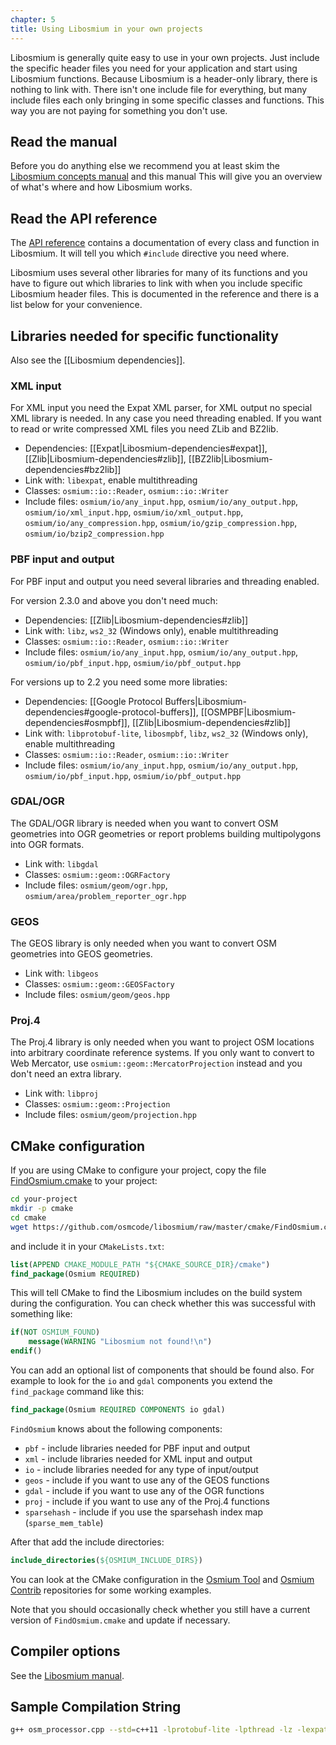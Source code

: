 ```yaml
---
chapter: 5
title: Using Libosmium in your own projects
---
```


Libosmium is generally quite easy to use in your own projects. Just include the
specific header files you need for your application and start using Libosmium
functions. Because Libosmium is a header-only library, there is nothing to link
with. There isn't one include file for everything, but many include files each
only bringing in some specific classes and functions. This way you are not
paying for something you don't use.


## Read the manual

Before you do anything else we recommend you at least skim the [Libosmium
concepts manual](http://docs.osmcode.org/osmium-concepts-manual/) and this
manual This will give you an overview of what's where and how Libosmium works.


## Read the API reference

The [API reference](http://osmcode.org/libosmium/reference/) contains a
documentation of every class and function in Libosmium. It will tell you which
`#include` directive you need where.

Libosmium uses several other libraries for many of its functions and you have
to figure out which libraries to link with when you include specific Libosmium
header files. This is documented in the reference and there is a list below for
your convenience.


## Libraries needed for specific functionality

Also see the [[Libosmium dependencies]].


### XML input

For XML input you need the Expat XML parser, for XML output no special XML library is needed. In any case you need threading enabled. If you want to read or write compressed XML files you need ZLib and BZ2lib.

* Dependencies: [[Expat|Libosmium-dependencies#expat]], [[Zlib|Libosmium-dependencies#zlib]], [[BZ2lib|Libosmium-dependencies#bz2lib]]
* Link with: `libexpat`, enable multithreading
* Classes: `osmium::io::Reader`, `osmium::io::Writer`
* Include files: `osmium/io/any_input.hpp`, `osmium/io/any_output.hpp`, `osmium/io/xml_input.hpp`, `osmium/io/xml_output.hpp`, `osmium/io/any_compression.hpp`, `osmium/io/gzip_compression.hpp`, `osmium/io/bzip2_compression.hpp`

### PBF input and output

For PBF input and output you need several libraries and threading enabled.

For version 2.3.0 and above you don't need much:

* Dependencies: [[Zlib|Libosmium-dependencies#zlib]]
* Link with: `libz`, `ws2_32` (Windows only), enable multithreading
* Classes: `osmium::io::Reader`, `osmium::io::Writer`
* Include files: `osmium/io/any_input.hpp`, `osmium/io/any_output.hpp`, `osmium/io/pbf_input.hpp`, `osmium/io/pbf_output.hpp`

For versions up to 2.2 you need some more libraties:

* Dependencies: [[Google Protocol Buffers|Libosmium-dependencies#google-protocol-buffers]], [[OSMPBF|Libosmium-dependencies#osmpbf]], [[Zlib|Libosmium-dependencies#zlib]]
* Link with: `libprotobuf-lite`, `libosmpbf`, `libz`, `ws2_32` (Windows only), enable multithreading
* Classes: `osmium::io::Reader`, `osmium::io::Writer`
* Include files: `osmium/io/any_input.hpp`, `osmium/io/any_output.hpp`, `osmium/io/pbf_input.hpp`, `osmium/io/pbf_output.hpp`

### GDAL/OGR

The GDAL/OGR library is needed when you want to convert OSM geometries into OGR geometries or report problems building multipolygons into OGR formats.

* Link with: `libgdal`
* Classes: `osmium::geom::OGRFactory`
* Include files: `osmium/geom/ogr.hpp`, `osmium/area/problem_reporter_ogr.hpp`

### GEOS

The GEOS library is only needed when you want to convert OSM geometries into GEOS geometries.

* Link with: `libgeos`
* Classes: `osmium::geom::GEOSFactory`
* Include files: `osmium/geom/geos.hpp`

### Proj.4

The Proj.4 library is only needed when you want to project OSM locations into arbitrary coordinate reference systems. If you only want to convert to Web Mercator, use `osmium::geom::MercatorProjection` instead and you don't need an extra library.

* Link with: `libproj`
* Classes: `osmium::geom::Projection`
* Include files: `osmium/geom/projection.hpp`


## CMake configuration

If you are using CMake to configure your project, copy the file [FindOsmium.cmake](https://github.com/osmcode/libosmium/blob/master/cmake/FindOsmium.cmake) to your project:

``` sh
cd your-project
mkdir -p cmake
cd cmake
wget https://github.com/osmcode/libosmium/raw/master/cmake/FindOsmium.cmake
```

and include it in your `CMakeLists.txt`:

``` cmake
list(APPEND CMAKE_MODULE_PATH "${CMAKE_SOURCE_DIR}/cmake")
find_package(Osmium REQUIRED)
```

This will tell CMake to find the Libosmium includes on the build system during the configuration. You can check whether this was successful with something like:

``` cmake
if(NOT OSMIUM_FOUND)
    message(WARNING "Libosmium not found!\n")
endif()
```

You can add an optional list of components that should be found also. For example to look for the `io` and `gdal` components you extend the `find_package` command like this:

``` cmake
find_package(Osmium REQUIRED COMPONENTS io gdal)
```

`FindOsmium` knows about the following components:

* `pbf`        - include libraries needed for PBF input and output
* `xml`        - include libraries needed for XML input and output
* `io`         - include libraries needed for any type of input/output
* `geos`       - include if you want to use any of the GEOS functions
* `gdal`       - include if you want to use any of the OGR functions
* `proj`       - include if you want to use any of the Proj.4 functions
* `sparsehash` - include if you use the sparsehash index map (`sparse_mem_table`)

After that add the include directories:

``` cmake
include_directories(${OSMIUM_INCLUDE_DIRS})
```

You can look at the CMake configuration in the [Osmium Tool](https://github.com/osmcode/osmium-tool) and [Osmium Contrib](https://github.com/osmcode/osmium-contrib) repositories for some working examples.

Note that you should occasionally check whether you still have a current version of `FindOsmium.cmake` and update if necessary.

## Compiler options

See the [Libosmium manual](http://osmcode.org/libosmium/manual/libosmium-manual.html).

## Sample Compilation String

``` sh
g++ osm_processor.cpp --std=c++11 -lprotobuf-lite -lpthread -lz -lexpat -losmpbf -lbz2
```

